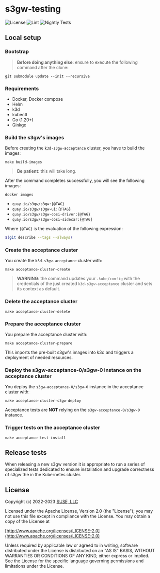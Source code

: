 # s3gw-testing

![License](https://img.shields.io/github/license/giubacc/s3gw-system-tests)
![Lint](https://github.com/giubacc/s3gw-system-tests/actions/workflows/lint.yaml/badge.svg)
![Nightly Tests](https://github.com/giubacc/s3gw-system-tests/actions/workflows/nightly-tests.yaml/badge.svg)

## Local setup

### Bootstrap

> **Before doing anything else**: ensure to execute the following command
> after the clone:

```shell
git submodule update --init --recursive
```

### Requirements

- Docker, Docker compose
- Helm
- k3d
- kubectl
- Go (1.20+)
- Ginkgo

### Build the s3gw's images

Before creating the `k3d-s3gw-acceptance` cluster,
you have to build the images:

```shell
make build-images
```

> **Be patient**: this will take long.

After the command completes successfully,
you will see the following images:

```shell
docker images
```

- `quay.io/s3gw/s3gw:{@TAG}`
- `quay.io/s3gw/s3gw-ui:{@TAG}`
- `quay.io/s3gw/s3gw-cosi-driver:{@TAG}`
- `quay.io/s3gw/s3gw-cosi-sidecar:{@TAG}`

Where `{@TAG}` is the evaluation of the following expression:

```bash
$(git describe --tags --always)
```

### Create the acceptance cluster

You create the `k3d-s3gw-acceptance` cluster with:

```shell
make acceptance-cluster-create
```

> **WARNING**: the command updates your `.kube/config` with the credentials of
> the just created `k3d-s3gw-acceptance` cluster and sets its context as default.

### Delete the acceptance cluster

```shell
make acceptance-cluster-delete
```

### Prepare the acceptance cluster

You prepare the acceptance cluster with:

```shell
make acceptance-cluster-prepare
```

This imports the pre-built s3gw's images into k3d and triggers
a deployment of needed resources.

### Deploy the s3gw-acceptance-0/s3gw-0 instance on the acceptance cluster

You deploy the `s3gw-acceptance-0/s3gw-0` instance in the acceptance
cluster with:

```shell
make acceptance-cluster-s3gw-deploy
```

Acceptance tests are **NOT** relying on the `s3gw-acceptance-0/s3gw-0` instance.

### Trigger tests on the acceptance cluster

```shell
make acceptance-test-install
```

## Release tests

When releasing a new s3gw version it is appropriate to run a series of
specialized tests dedicated to ensure installation and
upgrade correctness of s3gw the in the Kubernetes cluster.

## License

Copyright (c) 2022-2023 [SUSE, LLC](http://suse.com)

Licensed under the Apache License, Version 2.0 (the "License");
you may not use this file except in compliance with the License.
You may obtain a copy of the License at

[http://www.apache.org/licenses/LICENSE-2.0](http://www.apache.org/licenses/LICENSE-2.0)

Unless required by applicable law or agreed to in writing, software
distributed under the License is distributed on an "AS IS" BASIS,
WITHOUT WARRANTIES OR CONDITIONS OF ANY KIND, either express or implied.
See the License for the specific language governing permissions and
limitations under the License.
